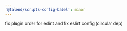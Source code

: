 ```yaml
---
'@talend/scripts-config-babel': minor
---
```


fix plugin order for eslint and fix eslint config (circular dep)
